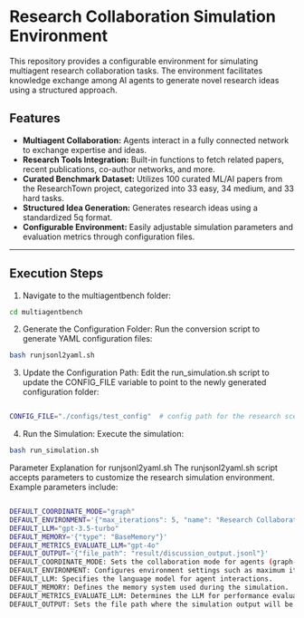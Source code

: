 # Research Collaboration Simulation Environment

This repository provides a configurable environment for simulating multiagent research collaboration tasks. The environment facilitates knowledge exchange among AI agents to generate novel research ideas using a structured approach.

## Features

- **Multiagent Collaboration:** Agents interact in a fully connected network to exchange expertise and ideas.
- **Research Tools Integration:** Built-in functions to fetch related papers, recent publications, co-author networks, and more.
- **Curated Benchmark Dataset:** Utilizes 100 curated ML/AI papers from the ResearchTown project, categorized into 33 easy, 34 medium, and 33 hard tasks.
- **Structured Idea Generation:** Generates research ideas using a standardized 5q format.
- **Configurable Environment:** Easily adjustable simulation parameters and evaluation metrics through configuration files.

---


## Execution Steps
1. Navigate to the multiagentbench folder:
```bash
cd multiagentbench
```

2. Generate the Configuration Folder: Run the conversion script to generate YAML configuration files:

```bash
bash runjsonl2yaml.sh
```

3. Update the Configuration Path: Edit the run_simulation.sh script to update the CONFIG_FILE variable to point to the newly generated configuration folder:
```bash

CONFIG_FILE="./configs/test_config"  # config path for the research scenario
```

4. Run the Simulation: Execute the simulation:
```bash
bash run_simulation.sh
```

Parameter Explanation for runjsonl2yaml.sh
The runjsonl2yaml.sh script accepts parameters to customize the research simulation environment. Example parameters include:

```bash

DEFAULT_COORDINATE_MODE="graph"
DEFAULT_ENVIRONMENT='{"max_iterations": 5, "name": "Research Collaboration Environment", "type": "Research"}'
DEFAULT_LLM="gpt-3.5-turbo"
DEFAULT_MEMORY='{"type": "BaseMemory"}'
DEFAULT_METRICS_EVALUATE_LLM="gpt-4o"
DEFAULT_OUTPUT='{"file_path": "result/discussion_output.jsonl"}'
DEFAULT_COORDINATE_MODE: Sets the collaboration mode for agents (graph-based coordination).
DEFAULT_ENVIRONMENT: Configures environment settings such as maximum iterations, environment name, and type.
DEFAULT_LLM: Specifies the language model for agent interactions.
DEFAULT_MEMORY: Defines the memory system used during the simulation.
DEFAULT_METRICS_EVALUATE_LLM: Determines the LLM for performance evaluation.
DEFAULT_OUTPUT: Sets the file path where the simulation output will be saved.
```
